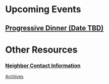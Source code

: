 
# Upcoming Events
## [Progressive Dinner (Date TBD)](/progressivedinner.html)

# Other Resources

### [Neighbor Contact Information](/encrypted.html)

[Archives](/archived/)
